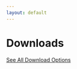 ```yaml
---
layout: default
---
```


<script src="/assets/js/detectOS.js"></script>
<script>
  window.onload = e => detectOS();
</script>

<main>

<h1>Downloads</h1>

<a href="https://releases.fitedit.io/win-x64/FitEdit-win-Setup.exe" class="cta-button" id="win-x64-download-link" style="display: none;">
      <img src="assets/images/windows.svg" alt="Windows Icon">
      <span>Download for Windows</span>
      <span>(x64)</span>
</a>

<a href="https://releases.fitedit.io/win-arm64/FitEdit-win-Setup.exe" class="cta-button" id="win-arm64-download-link" style="display: none;">
      <img src="assets/images/windows.svg" alt="Windows Icon">
      <span>Download for Windows</span>
      <span>(arm64)</span>
</a>

<p id="win-help-text" style="display: none; text-align: center; padding: 15px;">Not sure which Windows you have? Choose x64 - It works on both!</p>

<a href="https://releases.fitedit.io/linux-x64/FitEdit.AppImage" class="cta-button" id="linux-x64-download-link" style="display: none;">
      <img src="assets/images/linux.svg" alt="Linux Icon">
      <span>Download for linux</span>
      <span>(x64)</span>
</a>

<a href="https://releases.fitedit.io/linux-arm64/FitEdit.AppImage" class="cta-button" id="linux-arm64-download-link" style="display: none;">
      <img src="assets/images/linux.svg" alt="Linux Icon">
      <span>Download for linux</span>
      <span>(arm64)</span>
</a>

<p id="mac-help-text" style="display: none; text-align: center; padding: 15px;">Not sure which Mac you have? Choose Intel - It works on both!</p>

<a href="https://releases.fitedit.io/osx-x64/FitEdit-osx-Setup.pkg" class="cta-button" id="mac-x64-download-link" style="display: none;" title="For Intel Core CPUs">
      <img src="assets/images/macos.svg" alt="macOS Icon">
      <span>Download for macOS</span>
      <span>(arm64 / Intel)</span>
</a>

<a href="https://releases.fitedit.io/osx-arm64/FitEdit-osx-Setup.pkg" class="cta-button" id="mac-arm64-download-link" title="For Apple M1, M2 CPUs or newer" style="display: none;">
      <img src="assets/images/macos.svg" alt="macOS Icon">
      <span>Download for macOS</span>
      <span>(arm64 / Apple Silicon)</span>
</a>

<!-- <a href='https://play.google.com/store/apps/details?id=com.endurabyte.fitedit' class="appstore-button" id="android-download-link" style="display: none;"> -->
<!--     <img alt='Get it on Google Play' src='https://play.google.com/intl/en_us/badges/static/images/badges/en_badge_web_generic.png'/> -->
<!-- </a> -->

<!-- <p align="center" id="ios-download-link" style="display: none;">iOS support coming soon!</p> -->

<a href="/releases.html" class="cta-button">See All Download Options</a>

</main>
